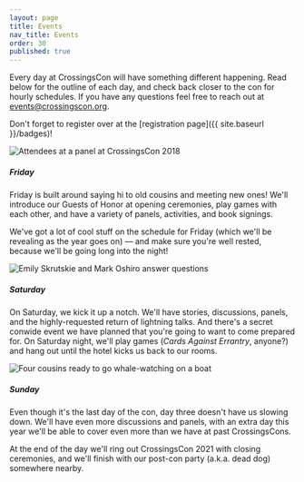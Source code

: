 ```yaml
---
layout: page
title: Events
nav_title: Events
order: 30
published: true
---
```


Every day at CrossingsCon will have something different happening. Read below for the outline of each day, and check back closer to the con for hourly schedules. If you have any questions feel free to reach out at <events@crossingscon.org>.

Don't forget to register over at the [registration page]({{ site.baseurl }}/badges)!

<div class="card-deck">
  <div class="card">
    <img class="card-img-top" src="{{site.baseurl}}/images/2019new/panel-audience-square.jpg" alt="Attendees at a panel at CrossingsCon 2018">
    <div class="card-body">
      <h5 class="card-title">Friday</h5>
      <p class="card-text">Friday is built around saying hi to old cousins and meeting new ones! We'll introduce our Guests of Honor at opening ceremonies, play games with each other, and have a variety of panels, activities, and book signings.</p>
      <p class="card-text">We've got a lot of cool stuff on the schedule for Friday (which we'll be revealing as the year goes on) — and make sure you're well rested, because we'll be going long into the night!</p>
    </div>
  </div>
  <div class="card">
    <img class="card-img-top" src="{{site.baseurl}}/images/2019new/invitational-judging-square.jpg" alt="Emily Skrutskie and Mark Oshiro answer questions">
    <div class="card-body">
      <h5 class="card-title">Saturday</h5>
      <p class="card-text">On Saturday, we kick it up a notch. We'll have stories, discussions, panels, and the highly-requested return of lightning talks. And there's a secret conwide event we have planned that you're going to want to come prepared for. On Saturday night, we'll play games (<i>Cards Against Errantry</i>, anyone?) and hang out until the hotel kicks us back to our rooms.</p>
    </div>
  </div>
  <div class="card">
    <img class="card-img-top" src="{{site.baseurl}}/images/2019new/sunday-bridge-square.jpg" alt="Four cousins ready to go whale-watching on a boat">
    <div class="card-body">
      <h5 class="card-title">Sunday</h5>
      <p class="card-text">Even though it's the last day of the con, day three doesn't have us slowing down. We'll have even more discussions and panels, with an extra day this year we'll be able to cover even more than we have at past CrossingsCons.</p>
      <p class="card-text">At the end of the day we'll ring out CrossingsCon 2021 with closing ceremonies, and we'll finish with our post-con party (a.k.a. dead dog) somewhere nearby.</p>
    </div>
  </div>
</div>
